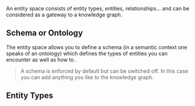An entity space consists of entity types, entities, relationships... and can be considered as a gateway to a knowledge graph.

## Schema or Ontology
The entity space allows you to define a schema (in a semantic context one speaks of an ontology) which defines the types of entities you can encounter as well as how to .

> A schema is enforced by default but can be switched off. In this case you can add anything you like to the knowledge graph.
## Entity Types

